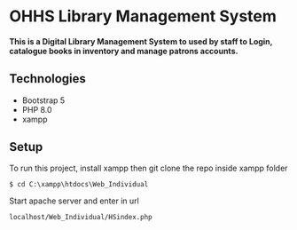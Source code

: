 # OHHS Library Management System

#### This is a Digital Library Management System to used by staff to Login, catalogue books in inventory and manage patrons accounts.

## Technologies
* Bootstrap 5
* PHP 8.0
* xampp

## Setup
To run this project, install xampp then git clone the repo inside xampp folder
```
$ cd C:\xampp\htdocs\Web_Individual
```
Start apache server and enter in url
```
localhost/Web_Individual/HSindex.php
```
